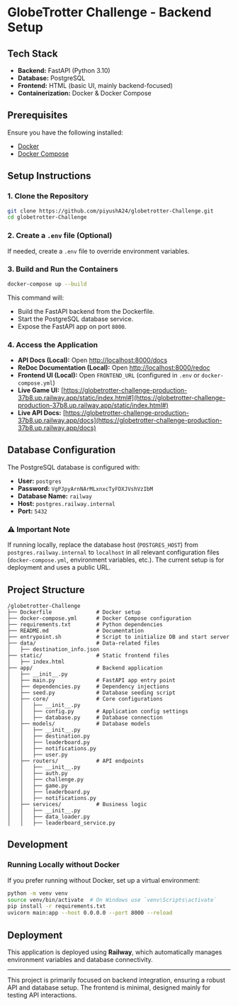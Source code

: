 # GlobeTrotter Challenge - Backend Setup

## Tech Stack
- **Backend:** FastAPI (Python 3.10)
- **Database:** PostgreSQL
- **Frontend:** HTML (basic UI, mainly backend-focused)
- **Containerization:** Docker & Docker Compose

## Prerequisites
Ensure you have the following installed:
- [Docker](https://www.docker.com/)
- [Docker Compose](https://docs.docker.com/compose/install/)

## Setup Instructions

### 1. Clone the Repository
```sh
git clone https://github.com/piyushA24/globetrotter-Challenge.git
cd globetrotter-Challenge
```

### 2. Create a `.env` file (Optional)
If needed, create a `.env` file to override environment variables.

### 3. Build and Run the Containers
```sh
docker-compose up --build
```
This command will:
- Build the FastAPI backend from the Dockerfile.
- Start the PostgreSQL database service.
- Expose the FastAPI app on port `8000`.

### 4. Access the Application
- **API Docs (Local):** Open [http://localhost:8000/docs](http://localhost:8000/docs)
- **ReDoc Documentation (Local):** Open [http://localhost:8000/redoc](http://localhost:8000/redoc)
- **Frontend UI (Local):** Open `FRONTEND_URL` (configured in `.env` or `docker-compose.yml`)
- **Live Game UI:** [https://globetrotter-challenge-production-37b8.up.railway.app/static/index.html#](https://globetrotter-challenge-production-37b8.up.railway.app/static/index.html#)
- **Live API Docs:** [https://globetrotter-challenge-production-37b8.up.railway.app/docs](https://globetrotter-challenge-production-37b8.up.railway.app/docs)

## Database Configuration
The PostgreSQL database is configured with:
- **User:** `postgres`
- **Password:** `VgPJpyArnNArMLxnxcTyFDXJVshVzIbM`
- **Database Name:** `railway`
- **Host:** `postgres.railway.internal`
- **Port:** `5432`

### ⚠️ Important Note
If running locally, replace the database host (`POSTGRES_HOST`) from `postgres.railway.internal` to `localhost` in all relevant configuration files (`docker-compose.yml`, environment variables, etc.). The current setup is for deployment and uses a public URL.

## Project Structure
```
/globetrotter-Challenge
├── Dockerfile              # Docker setup
├── docker-compose.yml      # Docker Compose configuration
├── requirements.txt        # Python dependencies
├── README.md               # Documentation
├── entrypoint.sh           # Script to initialize DB and start server
├── data/                   # Data-related files
│   ├── destination_info.json
├── static/                 # Static frontend files
│   ├── index.html
├── app/                    # Backend application
│   ├── __init__.py
│   ├── main.py             # FastAPI app entry point
│   ├── dependencies.py     # Dependency injections
│   ├── seed.py             # Database seeding script
│   ├── core/               # Core configurations
│   │   ├── __init__.py
│   │   ├── config.py       # Application config settings
│   │   ├── database.py     # Database connection
│   ├── models/             # Database models
│   │   ├── __init__.py
│   │   ├── destination.py
│   │   ├── leaderboard.py
│   │   ├── notifications.py
│   │   ├── user.py
│   ├── routers/            # API endpoints
│   │   ├── __init__.py
│   │   ├── auth.py
│   │   ├── challenge.py
│   │   ├── game.py
│   │   ├── leaderboard.py
│   │   ├── notifications.py
│   ├── services/           # Business logic
│   │   ├── __init__.py
│   │   ├── data_loader.py
│   │   ├── leaderboard_service.py
```

## Development
### Running Locally without Docker
If you prefer running without Docker, set up a virtual environment:
```sh
python -m venv venv
source venv/bin/activate  # On Windows use `venv\Scripts\activate`
pip install -r requirements.txt
uvicorn main:app --host 0.0.0.0 --port 8000 --reload
```

## Deployment
This application is deployed using **Railway**, which automatically manages environment variables and database connectivity.

---
This project is primarily focused on backend integration, ensuring a robust API and database setup. The frontend is minimal, designed mainly for testing API interactions.
